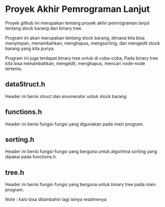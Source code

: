 # Proyek Akhir Pemrograman Lanjut

Proyek github ini merupakan tentang proyek akhir pemrograman lanjut tentang stock barang dan binary tree.

Program ini akan merupakan tentang stock barang, dimana kita bisa menyimpan, menambahkan, menghapus, mengsorting, dan mengedit stock barang yang kita punya.

Program ini juga terdapat binary tree untuk di coba-coba, Pada binary tree kita bisa menambahkan, mengedit, menghapus, mencari node-node tertentu. 

## dataStruct.h

Header ini berisi struct dan enumerator untuk stock barang

## functions.h

Header ini berisi fungsi-fungsi yang digunakan pada main program.

## sorting.h

Header ini berisi fungsi-fungsi yang berguna untuk algoritma sorting yang dipakai pada functions.h.

## tree.h

Header ini berisi fungsi-fungsi yang berguna untuk binary tree pada main program.

Note : kalo bisa ditambahin lagi isinya readmenya

